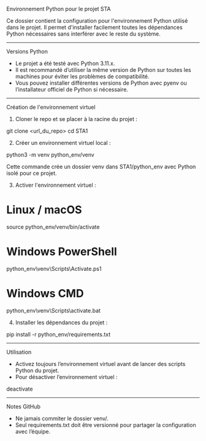 Environnement Python pour le projet STA

Ce dossier contient la configuration pour l'environnement Python utilisé dans le projet.
Il permet d'installer facilement toutes les dépendances Python nécessaires sans interférer avec le reste du système.

---

Versions Python

- Le projet a été testé avec Python 3.11.x.
- Il est recommandé d’utiliser la même version de Python sur toutes les machines pour éviter les problèmes de compatibilité.
- Vous pouvez installer différentes versions de Python avec pyenv ou l’installateur officiel de Python si nécessaire.

---

Création de l'environnement virtuel

1. Cloner le repo et se placer à la racine du projet :

git clone <url_du_repo>
cd STA1

2. Créer un environnement virtuel local :

python3 -m venv python_env/venv

Cette commande crée un dossier venv dans STA1/python_env avec Python isolé pour ce projet.

3. Activer l'environnement virtuel :

# Linux / macOS
source python_env/venv/bin/activate

# Windows PowerShell
python_env\venv\Scripts\Activate.ps1

# Windows CMD
python_env\venv\Scripts\activate.bat

4. Installer les dépendances du projet :

pip install -r python_env/requirements.txt

---

Utilisation

- Activez toujours l’environnement virtuel avant de lancer des scripts Python du projet.
- Pour désactiver l’environnement virtuel :

deactivate

---

Notes GitHub

- Ne jamais commiter le dossier venv/.
- Seul requirements.txt doit être versionné pour partager la configuration avec l’équipe.
